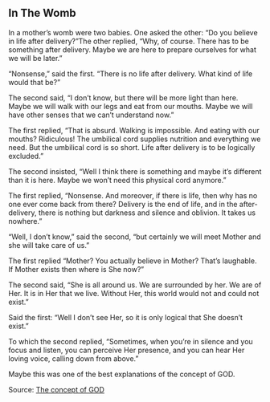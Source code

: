 ## In The Womb

In a mother’s womb were two babies. One asked the other: “Do you believe in life after delivery?”The other replied, “Why, of course. There has to be something after delivery. Maybe we are here to prepare ourselves for what we will be later.”

“Nonsense,” said the first. “There is no life after delivery. What kind of life would that be?”

The second said, “I don’t know, but there will be more light than here. Maybe we will walk with our legs and eat from our mouths. Maybe we will have other senses that we can’t understand now.”

The first replied, “That is absurd. Walking is impossible. And eating with our mouths? Ridiculous! The umbilical cord supplies nutrition and everything we need. But the umbilical cord is so short. Life after delivery is to be logically excluded.”

The second insisted, “Well I think there is something and maybe it’s different than it is here. Maybe we won’t need this physical cord anymore.”

The first replied, “Nonsense. And moreover, if there is life, then why has no one ever come back from there? Delivery is the end of life, and in the after-delivery, there is nothing but darkness and silence and oblivion. It takes us nowhere.”

“Well, I don’t know,” said the second, “but certainly we will meet Mother and she will take care of us.”

The first replied “Mother? You actually believe in Mother? That’s laughable. If Mother exists then where is She now?”

The second said, “She is all around us. We are surrounded by her. We are of Her. It is in Her that we live. Without Her, this world would not and could not exist.”

Said the first: “Well I don’t see Her, so it is only logical that She doesn’t exist.”

To which the second replied, “Sometimes, when you’re in silence and you focus and listen, you can perceive Her presence, and you can hear Her loving voice, calling down from above.”

Maybe this was one of the best explanations of the concept of GOD.


Source: [The concept of GOD](https://www.linkedin.com/posts/rabbi-mitch-feld-msw-69bb21201_in-a-mothers-womb-were-two-babies-one-asked-activity-6977955451204210688-4xIv?utm_source=share&utm_medium=member_desktop)
